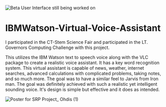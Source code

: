 ![Beta User Interface still being worked on](https://user-images.githubusercontent.com/50426742/114972170-f7ad5600-9e4b-11eb-99c2-88507b844d07.png)
# IBMWatson-Virtual-Voice-Assistant

I participated in the CT-Stem Science Fair and participated in the LT. Governors Computing Challenge with this project.

This utilizes the IBM Watson text to speech voice along with the VLC package to create a realistic voice assistant. It has a key word recognition system. This virtual assistant is capable of news, weather, internet searches, advanced calculations with complicated problems, taking notes, and so much more. The goal was to have a similar feel to Jarvis from Iron man. The goal was definitely achieved with such a realistic yet intelligent sounding voice. It's design is simple but effective and it does as intended. 



![Poster for SRP Project_ Ohdis (1)](https://user-images.githubusercontent.com/50426742/163075791-51969881-6080-4475-8cc8-9d2f66d95757.png)
